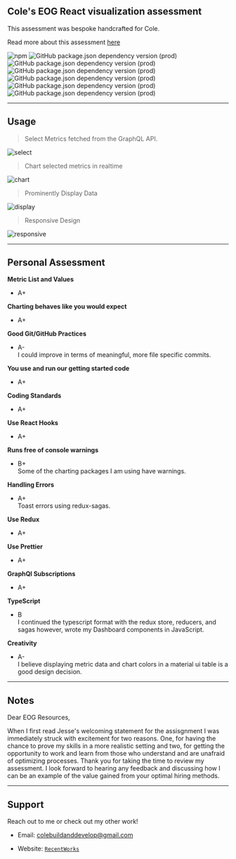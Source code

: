 ## Cole's EOG React visualization assessment

This assessment was bespoke handcrafted for Cole.

Read more about this assessment [here](https://react.eogresources.com)

![npm](https://img.shields.io/npm/v/npm)
![GitHub package.json dependency version (prod)](https://img.shields.io/github/package-json/dependency-version/colebuildanddevelop/GraphQL-project/react)
![GitHub package.json dependency version (prod)](https://img.shields.io/github/package-json/dependency-version/colebuildanddevelop/GraphQL-project/redux)
![GitHub package.json dependency version (prod)](https://img.shields.io/github/package-json/dependency-version/colebuildanddevelop/GraphQL-project/redux-saga)
![GitHub package.json dependency version (prod)](https://img.shields.io/github/package-json/dependency-version/colebuildanddevelop/GraphQL-project/graphql)
![GitHub package.json dependency version (prod)](https://img.shields.io/github/package-json/dependency-version/colebuildanddevelop/GraphQL-project/@material-ui/core)
![GitHub package.json dependency version (prod)](https://img.shields.io/github/package-json/dependency-version/colebuildanddevelop/GraphQL-project/react-timeseries-charts)

---

## Usage

> Select Metrics fetched from the GraphQL API.

![select](https://github.com/Colebuildanddevelop/GraphQL-project/blob/master/src/static/select.gif)

> Chart selected metrics in realtime 

![chart](https://github.com/Colebuildanddevelop/GraphQL-project/blob/master/src/static/chart.gif)

> Prominently Display Data
 
![display](https://github.com/Colebuildanddevelop/GraphQL-project/blob/master/src/static/display.gif)

> Responsive Design

![responsive](https://github.com/Colebuildanddevelop/GraphQL-project/blob/master/src/static/responsive.gif)

---

## Personal Assessment

**Metric List and Values**

- A+ 

**Charting behaves like you would expect**

- A+

**Good Git/GitHub Practices**

- A-  
I could improve in terms of meaningful, more file specific commits.

**You use and run our getting started code**

- A+

**Coding Standards**

- A+ 

**Use React Hooks**

- A+

**Runs free of console warnings** 

- B+  
Some of the charting packages I am using have warnings.

**Handling Errors**

- A+  
Toast errors using redux-sagas.

**Use Redux**

- A+

**Use Prettier**

- A+

**GraphQl Subscriptions**

- A+

**TypeScript**

- B  
I continued the typescript format with the redux store, reducers, and sagas however, wrote my Dashboard components in JavaScript.

**Creativity**

- A-  
I believe displaying metric data and chart colors in a material ui table is a good design decision. 

---

## Notes

Dear EOG Resources,

When I first read Jesse's welcoming statement for the assisgnment I was immediately struck with excitement for two reasons. One, for having the chance to prove my skills in a more realistic setting and two, for getting the opportunity to work and learn from those who understand and are unafraid of optimizing processes. Thank you for taking the time to review my assessment. I look forward to hearing any feedback and discussing how I can be an example of the value gained from your optimal hiring methods. 

---

## Support

Reach out to me or check out my other work!

- Email: colebuildanddevelop@gmail.com

- Website: <a href="https://portfolio-5e35d.firebaseapp.com/" target="_blank">`RecentWorks`</a>


